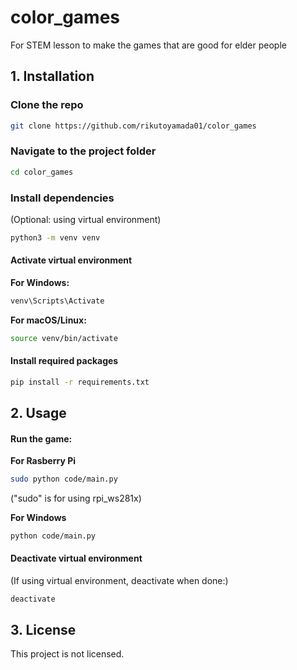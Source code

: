 # color_games
For STEM lesson to make the games that are good for elder people

## 1. Installation

### Clone the repo
```sh
git clone https://github.com/rikutoyamada01/color_games
```

### Navigate to the project folder
```sh
cd color_games
```

### Install dependencies
(Optional: using virtual environment)
```sh
python3 -m venv venv
```

#### Activate virtual environment
**For Windows:**
```sh
venv\Scripts\Activate
```
**For macOS/Linux:**
```sh
source venv/bin/activate
```

#### Install required packages
```sh
pip install -r requirements.txt
```

## 2. Usage
#### Run the game:
**For Rasberry Pi**
```sh
sudo python code/main.py
```
("sudo" is for using rpi_ws281x)

**For Windows**
```command prompt
python code/main.py
```

#### Deactivate virtual environment
(If using virtual environment, deactivate when done:)
```sh
deactivate
```

## 3. License
This project is not licensed.
